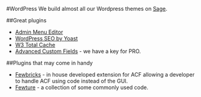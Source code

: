 #WordPress
We build almost all our Wordpress themes on [Sage](https://roots.io/sage/).

##Great plugins

* [Admin Menu Editor](https://wordpress.org/plugins/admin-menu-editor/)
* [WordPress SEO by Yoast](https://wordpress.org/plugins/wordpress-seo/)
* [W3 Total Cache](https://wordpress.org/plugins/w3-total-cache/)
* [Advanced Custom Fields](http://www.advancedcustomfields.com) - we have a key for PRO.

##Plugins that may come in handy
* [Fewbricks](https://github.com/fewagency/fewbricks) - in house developed extension for ACF allowing a developer to handle ACF using code instead of the GUI.
* [Fewture](https://github.com/fewagency/fewture) - a collection of some commonly used code.
